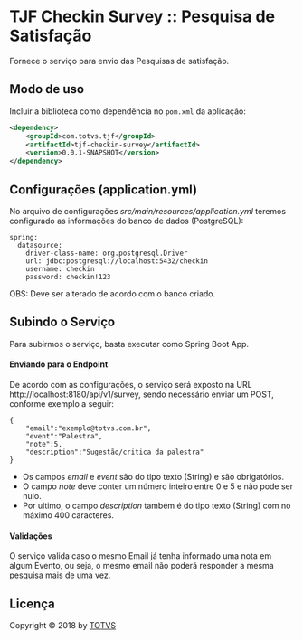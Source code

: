 # TJF Checkin Survey :: Pesquisa de Satisfação

Fornece o serviço para envio das Pesquisas de satisfação.


## Modo de uso

Incluir a biblioteca como dependência no `pom.xml` da aplicação:

```xml
<dependency>
    <groupId>com.totvs.tjf</groupId>
    <artifactId>tjf-checkin-survey</artifactId>
    <version>0.0.1-SNAPSHOT</version>
</dependency>
```


## Configurações (application.yml)

No arquivo de configurações _src/main/resources/application.yml_ teremos configurado as informações do banco de dados (PostgreSQL):

```
spring:
  datasource:
    driver-class-name: org.postgresql.Driver
    url: jdbc:postgresql://localhost:5432/checkin
    username: checkin
    password: checkin!123
```
    
OBS: Deve ser alterado de acordo com o banco criado.

## Subindo o Serviço

Para subirmos o serviço, basta executar como Spring Boot App.

#### Enviando para o Endpoint

De acordo com as configurações, o serviço será exposto na URL http://localhost:8180/api/v1/survey, sendo necessário enviar um POST, conforme exemplo a seguir:

```
{
	"email":"exemplo@totvs.com.br",
	"event":"Palestra",
	"note":5,
	"description":"Sugestão/critica da palestra"
}
```

* Os campos _email_ e _event_ são do tipo texto (String) e são obrigatórios. 
* O campo _note_ deve conter um número inteiro entre 0 e 5 e não pode ser nulo.
* Por ultimo, o campo _description_ também é do tipo texto (String) com no máximo 400 caracteres.

#### Validações

O serviço valida caso o mesmo Email já tenha informado uma nota em algum Evento, ou seja, o mesmo email não poderá responder a mesma pesquisa mais de uma vez.


## Licença

Copyright &copy; 2018 by [TOTVS](https://www.totvs.com)
